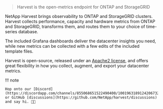 > Harvest is the open-metrics endpoint for ONTAP and StorageGRID

NetApp Harvest brings observability to ONTAP and StorageGRID clusters.
Harvest collects performance, capacity and hardware metrics from ONTAP and StorageGRID, 
transforms them, and routes them to your choice of time-series database.

The included Grafana dashboards deliver the datacenter insights you need, while
new metrics can be collected with a few edits of the included template files.

Harvest is open-source, released under an [Apache2 license](https://github.com/NetApp/harvest/blob/main/LICENSE),
and offers great flexibility in how you collect, augment, and export your datacenter metrics.  

!!! note

    Hop onto our [Discord](https://discordapp.com/channels/855068651522490400/1001963189124206732) 
    or GitHub [discussions](https://github.com/NetApp/harvest/discussions) and say hi. 👋🏽
